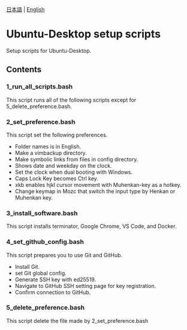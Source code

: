 [日本語](/README.md) | [English](/README_en.md)

# Ubuntu-Desktop setup scripts

Setup scripts for Ubuntu-Desktop.

## Contents

### 1_run_all_scripts.bash

This script runs all of the following scripts except for 5_delete_preference.bash.

### 2_set_preference.bash

This script set the following preferences.
- Folder names is in English.
- Make a vimbackup directory.
- Make symbolic links from files in config directory.
- Shows date and weekday on the clock.
- Set the clock when dual booting with Windows.
- Caps Lock Key becomes Ctrl key.
- xkb enables hjkl cursor movement with Muhenkan-key as a hotkey.
- Change keymap in Mozc that switch the input type by Henkan or Muhenkan key.

### 3_install_software.bash

This script installs terminator, Google Chrome, VS Code, and Docker.

### 4_set_github_config.bash

This script prepares you to use Git and GitHub.
- Install Git.
- set Git global config.
- Generate SSH key with ed25519.
- Navigate to GitHub SSH setting page for key registration.
- Confirm connection to GitHub.

### 5_delete_preference.bash

This script delete the file made by 2_set_preference.bash
